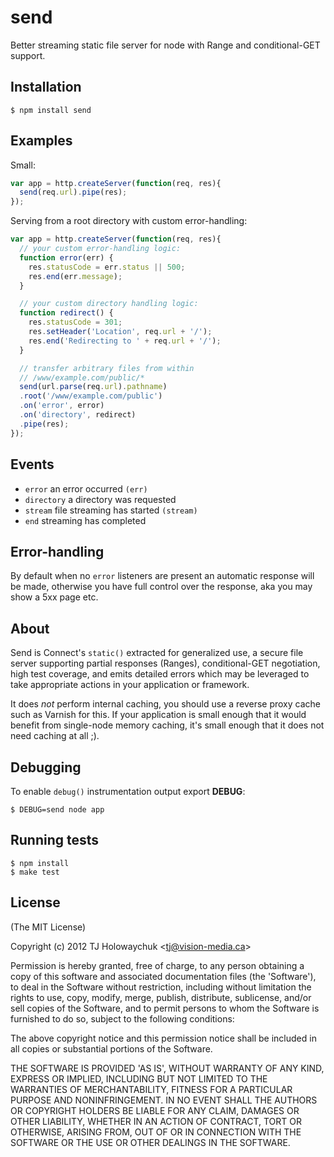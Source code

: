 
# send

  Better streaming static file server for node with Range and conditional-GET support.

## Installation

    $ npm install send

## Examples

  Small:

```js
var app = http.createServer(function(req, res){
  send(req.url).pipe(res);
});
```

  Serving from a root directory with custom error-handling:

```js
var app = http.createServer(function(req, res){
  // your custom error-handling logic:
  function error(err) {
    res.statusCode = err.status || 500;
    res.end(err.message);
  }

  // your custom directory handling logic:
  function redirect() {
    res.statusCode = 301;
    res.setHeader('Location', req.url + '/');
    res.end('Redirecting to ' + req.url + '/');
  }

  // transfer arbitrary files from within
  // /www/example.com/public/*
  send(url.parse(req.url).pathname)
  .root('/www/example.com/public')
  .on('error', error)
  .on('directory', redirect)
  .pipe(res);
});
```

## Events

  - `error` an error occurred `(err)`
  - `directory` a directory was requested
  - `stream` file streaming has started `(stream)`
  - `end` streaming has completed

## Error-handling

  By default when no `error` listeners are present an automatic response will be made, otherwise you have full control over the response, aka you may show a 5xx page etc.

## About

  Send is Connect's `static()` extracted for generalized use, a secure file
  server supporting partial responses (Ranges), conditional-GET negotiation, high test coverage, and emits
  detailed errors which may be leveraged to take appropriate actions in your application or framework.

  It does _not_ perform internal caching, you should use a reverse proxy cache such
  as Varnish for this. If your application is small enough that it would benefit from single-node memory caching, it's small enough that it does not need caching at all ;).

## Debugging

 To enable `debug()` instrumentation output export __DEBUG__:

```
$ DEBUG=send node app
```

## Running tests

```
$ npm install
$ make test
```

## License 

(The MIT License)

Copyright (c) 2012 TJ Holowaychuk &lt;tj@vision-media.ca&gt;

Permission is hereby granted, free of charge, to any person obtaining
a copy of this software and associated documentation files (the
'Software'), to deal in the Software without restriction, including
without limitation the rights to use, copy, modify, merge, publish,
distribute, sublicense, and/or sell copies of the Software, and to
permit persons to whom the Software is furnished to do so, subject to
the following conditions:

The above copyright notice and this permission notice shall be
included in all copies or substantial portions of the Software.

THE SOFTWARE IS PROVIDED 'AS IS', WITHOUT WARRANTY OF ANY KIND,
EXPRESS OR IMPLIED, INCLUDING BUT NOT LIMITED TO THE WARRANTIES OF
MERCHANTABILITY, FITNESS FOR A PARTICULAR PURPOSE AND NONINFRINGEMENT.
IN NO EVENT SHALL THE AUTHORS OR COPYRIGHT HOLDERS BE LIABLE FOR ANY
CLAIM, DAMAGES OR OTHER LIABILITY, WHETHER IN AN ACTION OF CONTRACT,
TORT OR OTHERWISE, ARISING FROM, OUT OF OR IN CONNECTION WITH THE
SOFTWARE OR THE USE OR OTHER DEALINGS IN THE SOFTWARE.